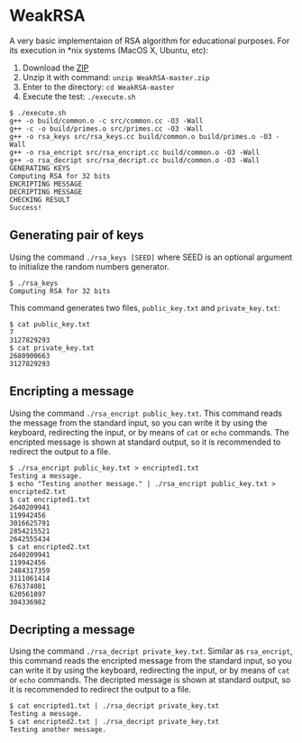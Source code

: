 # WeakRSA
A very basic implementaion of RSA algorithm for educational purposes.
For its execution in *nix systems (MacOS X, Ubuntu, etc):

1. Download the [ZIP](https://github.com/pakozm/WeakRSA/archive/master.zip)
2. Unzip it with command: `unzip WeakRSA-master.zip`
3. Enter to the directory: `cd WeakRSA-master`
4. Execute the test: `./execute.sh`
```
$ ./execute.sh
g++ -o build/common.o -c src/common.cc -O3 -Wall
g++ -c -o build/primes.o src/primes.cc -O3 -Wall
g++ -o rsa_keys src/rsa_keys.cc build/common.o build/primes.o -O3 -Wall
g++ -o rsa_encript src/rsa_encript.cc build/common.o -O3 -Wall
g++ -o rsa_decript src/rsa_decript.cc build/common.o -O3 -Wall
GENERATING KEYS
Computing RSA for 32 bits
ENCRIPTING MESSAGE
DECRIPTING MESSAGE
CHECKING RESULT
Success!
```

## Generating pair of keys

Using the command `./rsa_keys [SEED]` where SEED is an optional argument
to initialize the random numbers generator.

```
$ ./rsa_keys
Computing RSA for 32 bits
```

This command generates two files, `public_key.txt` and `private_key.txt`:

```
$ cat public_key.txt 
7
3127829293
$ cat private_key.txt 
2680900663
3127829293
```

## Encripting a message

Using the command `./rsa_encript public_key.txt`. This command
reads the message from the standard input, so you can write it
by using the keyboard, redirecting the input,
or by means of `cat` or `echo` commands.
The encripted message is shown at standard output, so it is
recommended to redirect the output to a file.

```
$ ./rsa_encript public_key.txt > encripted1.txt
Testing a message.
$ echo "Testing another message." | ./rsa_encript public_key.txt > encripted2.txt
$ cat encripted1.txt
2640209941
119942456
3016625791
2854215521
2642555434
$ cat encripted2.txt
2640209941
119942456
2484317359
3111061414
676374081
620561897
304336982
```

## Decripting a message

Using the command `./rsa_decript private_key.txt`. Similar as `rsa_encript`,
this command reads the encripted message from the standard input,
so you can write it by using the keyboard, redirecting the input,
or by means of `cat` or `echo`
commands. The decripted message is shown at standard output, so it is
recommended to redirect the output to a file.

```
$ cat encripted1.txt | ./rsa_decript private_key.txt
Testing a message.
$ cat encripted2.txt | ./rsa_decript private_key.txt
Testing another message.
```
